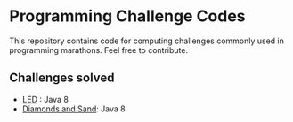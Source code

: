 # Programming Challenge Codes

This repository contains code for computing challenges commonly used in programming marathons. Feel free to contribute.
 
## Challenges solved

 -  [LED](https://www.urionlinejudge.com.br/judge/en/problems/view/1168) : Java 8
 -  [Diamonds and Sand](https://www.urionlinejudge.com.br/judge/en/problems/view/1069): Java 8
